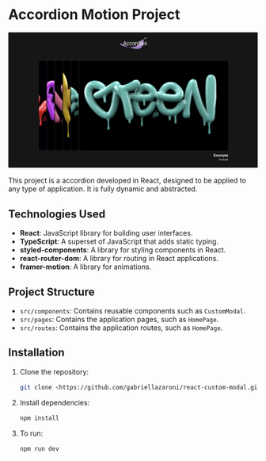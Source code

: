 # Accordion Motion Project

![Project preview](./src/assets/preview.png)

This project is a accordion developed in React, designed to be applied to any type of application. It is fully dynamic and abstracted. 

## Technologies Used

- **React**: JavaScript library for building user interfaces.
- **TypeScript**: A superset of JavaScript that adds static typing.
- **styled-components**: A library for styling components in React.
- **react-router-dom**: A library for routing in React applications.
- **framer-motion**: A library for animations.

## Project Structure

- `src/components`: Contains reusable components such as `CustomModal`.
- `src/pages`: Contains the application pages, such as `HomePage`.
- `src/routes`: Contains the application routes, such as `HomePage`.

## Installation

1. Clone the repository:

   ```bash
   git clone <https://github.com/gabriellazaroni/react-custom-modal.git>

   ```

2. Install dependencies:

   ```bash
   npm install

   ```

2. To run:

    ```bash
    npm run dev

    ```